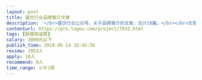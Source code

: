 ```yaml
---                
layout: post       
title: 餐饮行业品牌推介文章           
description: '</br>餐饮行业公众号，关于品牌推介的文章，总计10篇。</br></br>文章按照每篇100元起（2000字内）计费，择优录取。</br></br>参考范例:餐饮界，掌柜攻略</br>'     
contenturl: https://pro.lagou.com/project/7832.html      
tags: [新媒体运营]            
salary: 3000元以下          
publish_time: 2018-05-14 16:45:56         
review: 2053人                   
apply: 10人                   
recommend: 0人                   
time_range: 小于1周              
---                 
```


